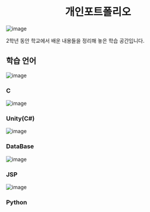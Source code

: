 <h1 align="center">개인포트폴리오</h1>

![image](https://user-images.githubusercontent.com/101855570/204324921-dab98dec-ef2e-498f-a638-ecc784c709e5.png)
<p>
  2학년 동안 학교에서 배운 내용들을 정리해 놓은 학습 공간입니다.
</p>

## 학습 언어
![image](https://user-images.githubusercontent.com/101855570/204325715-9320535f-58e1-4e5d-98bc-8ce679cefe8a.png)<h3>C</h3>
![image](https://user-images.githubusercontent.com/101855570/201517984-2d923b6f-315e-46eb-af18-22021f3f781a.png)<h3>Unity(C#)</h3>
![image](https://user-images.githubusercontent.com/101855570/201518421-f1a857e5-5fee-45c1-aaa0-c302613b1de4.png)<h3>DataBase</h3>
![image](https://user-images.githubusercontent.com/101855570/204325886-5456842e-368d-4381-abd1-8d43b87c2df3.png)<h3>JSP</h3>
![image](https://user-images.githubusercontent.com/101855570/204325957-b662b894-6107-44c3-980a-e25c346b367b.png)<h3>Python</h3>


